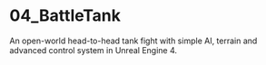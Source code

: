 # 04_BattleTank
An open-world head-to-head tank fight with simple AI, terrain and advanced control system in Unreal Engine 4.
